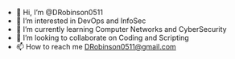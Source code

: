 - 👋 Hi, I’m @DRobinson0511
- 👀 I’m interested in DevOps and InfoSec
- 🌱 I’m currently learning Computer Networks and CyberSecurity
- 💞️ I’m looking to collaborate on Coding and Scripting
- 📫 How to reach me DRobinson0511@gmail.com

<!---
DRobinson0511/DRobinson0511 is a ✨ special ✨ repository because its `README.md` (this file) appears on your GitHub profile.
You can click the Preview link to take a look at your changes.
--->
